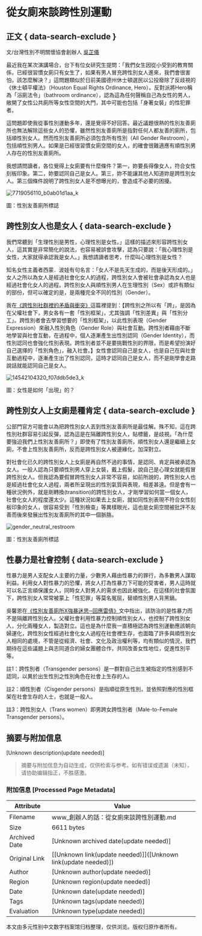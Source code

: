 # 從女廁來談跨性別運動

## 正文 { data-search-exclude }


文/台灣性別不明關懷協會創辦人 [吳芷儀](https://facebook.com/apjiyi)

最近我在某次演講場合，台下有位女研究生提問：「我們女生因從小受到的教育關係，已經很習慣女廁只有女生了，如果有男人冒充跨性別女人進來，我們會很害怕，該怎麼解決？」這問題類似於日前美國德州休士頓選民以公投廢除了反歧視的《休士頓平權法》（Houston Equal Rights Ordinance, Hero）。反對派將Hero稱為「浴廁法令」（bathroom ordinance），認為這為任何聲稱自己為女性的男人，敞開了女性公共廁所等女性空間的大門，其中可能也包括「身著女裝」的性犯罪者。

這問題即使我從事性別運動多年，還是覺得不好回答。最近議題很熱的性別友善廁所也無法解除這些女人的恐懼，雖然性別友善廁所是指對任何人都友善的廁所，包括順性別女人。然而性別友善廁所必須包含所有性別（All Gender Restroom），包括順性別男人。如果是已經很習慣女廁空間的女人，的確會很難適應有順性別男人存在的性別友善廁所。

我想請問讀者，各位覺得上女廁要有什麼條件？第一，妳要長得像女人，符合女性刻板印象。第二，妳要認同自己是女人。第三，妳不能讓其他人知道妳是跨性別女人。第三個條件說明了跨性別女人是不想曝光的，會造成不必要的困擾。

![7719056110_b0ab01d1aa_k](https://i0.wp.com/www.istscare.org/wp-content/uploads/2016/06/7719056110_b0ab01d1aa_k-550x367.jpg?resize=550%2C367)

圖：性別友善廁所標誌

## 跨性別女人也是女人 { data-search-exclude }

我們常聽到「生理性別是男性，心理性別是女性。」這樣的描述來形容跨性別女人，這其實是非常簡化的說法，也容易被誤會攻擊，認為只要說：「我心理性別是女性，大家就得承認我是女人。」我想請讀者思考，什麼叫心理性別是女性？

知名女性主義者西蒙．波娃有句名言：「女人不是先天生成的，而是後天形成的。」女人之所以為女人是經過社會化女人的過程，跨性別女人會被社會承認為女人也是經過社會化女人的過程。跨性別女人與順性別男人在生理性別（Sex）或許有類似的部份，但可以確定的是，是兩種完全不同的性別（Gender）。

我在[《跨性別社群裡的矛盾與衝突》](http://www.storm.mg/article/76089)這篇裡提到：【跨性別之所以有「跨」，是因為在父權社會下，男女各有一套「性別框架」，尤其強調「性別差異」與「性別分工」。跨性別者會去學習想要的「性別框架」，以此性別表現（Gender Expression）來融入性別角色（Gender Role）與社會互動。跨性別者藉由不斷地學習與社會互動，在過程中，個人逐漸產生出性別認同（Gender Identity），而性別認同也會強化性別表現。跨性別者並不是要挑戰性別的界限，而是希望扮演好自己選擇的「性別角色」，融入社會。】女性會認同自己是女人，也是自己在與社會互動過程中，逐漸產生出了性別認同，這時才認同自己是女人，而不是剛學會走路說話就能認同自己是女人。

![14542104320_f07ddb5de3_k](https://i0.wp.com/www.istscare.org/wp-content/uploads/2016/06/14542104320_f07ddb5de3_k-550x361.jpg?resize=550%2C361)

圖：女性是如何「出現」的？

## 跨性別女人上女廁是種肯定 { data-search-exclude }

公部門官方可能會以為把跨性別女人丟到性別友善廁所是最佳解。殊不知，這在跨性別社群容易引起反彈，認為這是在隔離跨性別女人，貼標籤，是歧視。「為什麼要強迫我們上性別友善廁所？」即使有了性別友善廁所，順性別女人還是繼續上女廁，不會上性別友善廁所，反而是跨性別女人被邊緣化，加深對立。

對社會化已久的跨性別女人上女廁是再自然不過的事情，是認同、肯定與被承認為女人。一般人認為只要順性別男人穿上女裝，戴上假髮，說自己是心理女就能假冒跨性別女人。但我認為要假冒跨性別女人非常不容易，如前所說的，跨性別女人也是經過社會化女人過程，兩者所呈現出的性別氣質與表現，相差甚遠。但是會有一種狀況例外，就是剛轉換(transition)的跨性別女人，才剛學習如何當一個女人，社會化女人的程度還太少。這種狀況如果去上女廁，就如同性別表現不符合女性刻板印象的女人，很容易受到「性別檢查」等異樣眼光，這也是女廁空間被批評不友善而後來發展出性別友善廁所的其中一個脈胳。

![gender_neutral_restroom](https://i0.wp.com/www.istscare.org/wp-content/uploads/2016/06/gender_neutral_restroom-550x413.jpg?resize=550%2C413)

圖：性別友善廁所標誌

## 性暴力是社會控制 { data-search-exclude }

性暴力是男人支配女人主要的力量，少數男人藉由性暴力的罪行，為多數男人謀取利益。利用女人對性暴力的恐懼，將女人打為性暴力下可能的受害者，男人這時就可以名正言順保護女人，同時女人對男人的需求也因此被強化。在這樣的社會氛圍下，跨性別女人常常被蒙上「性犯罪」等莫名冤屈，替順性別男人背黑鍋。

吳馨恩在[《性別友善廁所X強暴迷思─回應雷倩》](http://www.storm.mg/lifestyle/76236)文中指出，該防治的是性暴力而不是隔離跨性別女人。父權社會利用性暴力控制順性別女人，也控制了跨性別女人，分化兩種女人，製造對立。這也是為什麼我一直積極認為跨性別運動應該朝向婦運化，跨性別女性經過社會化女人過程在社會裡生存，也面臨了許多與順性別女人相同的處境，不管是從經濟、社會、文化及政治權利等，均有類似的情況，我們期待在這些議題上與志同道合的婦女團體合作，共同改善女性地位，促進性別平等。

註1：跨性別者（Transgender persons）是一群對自己出生被指定的性別感到不認同，以異於出生性別之性別角色在社會上生存的人。

註2：順性別者（Cisgender persons）是指順從原生性別，並依照對應的性別框架在社會生存的人士，也就是一般人。

註3：跨性別女人（Trans women）即男跨女跨性別者（Male-to-Female Transgender persons）。
<!-- tcd_original_link https://www.istscare.org/cp-toilet/ -->


## 摘要与附加信息

<!-- tcd_abstract -->
[Unknown description(update needed)]
<!-- tcd_abstract_end -->

> 摘要与附加信息为自动生成，仅供检索与参考。如有错误或遗漏（未知），请协助编辑指正，不胜感激。

### 附加信息 [Processed Page Metadata]

| Attribute       | Value                                  |
|-----------------|----------------------------------------|
| Filename        | www_創辦人的話：從女廁來談跨性別運動.md                             |
| Size            | 6611 bytes                           |
| Archived Date   | [Unknown archived date(update needed)]                             |
| Original Link   | [[Unknown link(update needed)]]([Unknown link(update needed)])                       |
| Author          | [Unknown author(update needed)]                               |
| Region          | [Unknown region(update needed)]                               |
| Date            | [Unknown date(update needed)]                                 |
| Tags            | [Unknown tags(update needed)]                                 |
| Evaluation            | [Unknown type(update needed)]                                 |
<!-- tcd_table_end -->

本文由多元性别中文数字档案馆归档整理，仅供浏览。版权归原作者所有。
